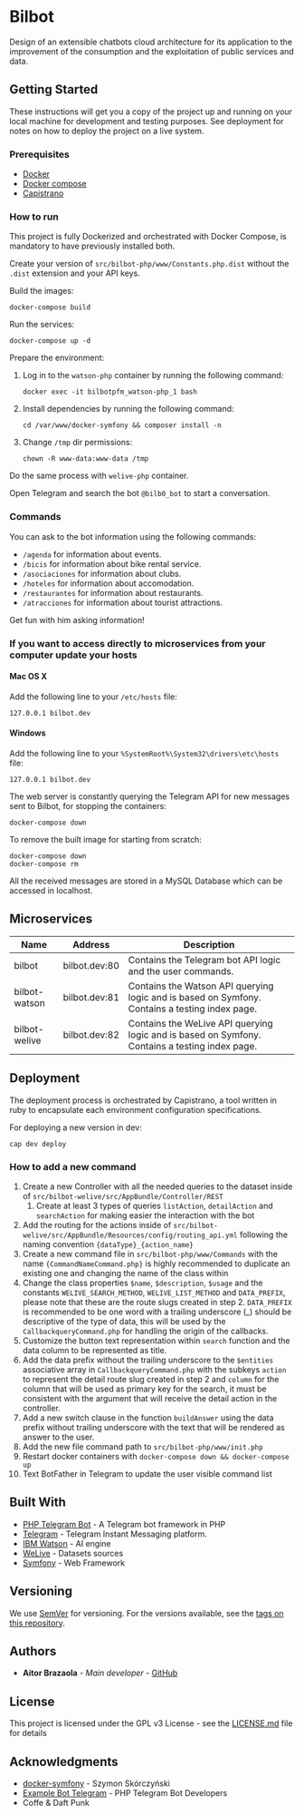 # Bilbot

Design of an extensible chatbots cloud architecture for its application to the improvement of the consumption and the exploitation of public services and data.

## Getting Started

These instructions will get you a copy of the project up and running on your local machine for development and testing purposes. See deployment for notes on how to deploy the project on a live system.

### Prerequisites

* [Docker](https://www.docker.com/)
* [Docker compose](https://docs.docker.com/compose/)
* [Capistrano](http://capistranorb.com/)

### How to run

This project is fully Dockerized and orchestrated with Docker Compose, is mandatory to have previously installed both.

Create your version of `src/bilbot-php/www/Constants.php.dist` without the `.dist` extension and your API keys.

Build the images:

```
docker-compose build
```

Run the services:
```
docker-compose up -d
```

Prepare the environment:

1. Log in to the `watson-php` container by running the following command:
    ```
    docker exec -it bilbotpfm_watson-php_1 bash
    ```

2. Install dependencies by running the following command:
    ```
    cd /var/www/docker-symfony && composer install -n
    ```

3. Change `/tmp` dir permissions:
    ```
    chown -R www-data:www-data /tmp
    ```
    
Do the same process with `welive-php` container.

Open Telegram and search the bot `@bilb0_bot` to start a conversation.

### Commands

You can ask to the bot information using the following commands:

* `/agenda` for information about events.
* `/bicis` for information about bike rental service.
* `/asociaciones` for information about clubs.
* `/hoteles` for information about accomodation.
* `/restaurantes` for information about restaurants.
* `/atracciones` for information about tourist attractions.

Get fun with him asking information!

### If you want to access directly to microservices from your computer update your hosts

#### Mac OS X

Add the following line to your `/etc/hosts` file:
```
127.0.0.1 bilbot.dev
```

#### Windows

Add the following line to your `%SystemRoot%\System32\drivers\etc\hosts` file:
```
127.0.0.1 bilbot.dev
```

The web server is constantly querying the Telegram API for new messages sent to Bilbot, for stopping the containers:
```
docker-compose down
```

To remove the built image for starting from scratch:
```
docker-compose down
docker-compose rm
```

All the received messages are stored in a MySQL Database which can be accessed in localhost.

## Microservices

| Name | Address | Description|
| --- | --- | --- |
| bilbot |bilbot.dev:80 | Contains the Telegram bot API logic and the user commands. |
| bilbot-watson |bilbot.dev:81 | Contains the Watson API querying logic and is based on Symfony. Contains a testing index page. |
| bilbot-welive |bilbot.dev:82 | Contains the WeLive API querying logic and is based on Symfony. Contains a testing index page. |

## Deployment

The deployment process is orchestrated by Capistrano, a tool written in ruby to encapsulate each environment 
configuration specifications.

For deploying a new version in dev:

```
cap dev deploy
```

### How to add a new command

1. Create a new Controller with all the needed queries to the dataset inside of `src/bilbot-welive/src/AppBundle/Controller/REST`
    1. Create at least 3 types of queries `listAction`, `detailAction` and `searchAction` for making easier the interaction with the bot
1. Add the routing for the actions inside of `src/bilbot-welive/src/AppBundle/Resources/config/routing_api.yml` following the naming convention `{dataType}_{action_name}`
1. Create a new command file in `src/bilbot-php/www/Commands` with the name `{CommandNameCommand.php}` is highly recommended to duplicate an existing one and changing the name of the class within
1. Change the class properties `$name`, `$description`, `$usage` and the constants `WELIVE_SEARCH_METHOD`, `WELIVE_LIST_METHOD` and `DATA_PREFIX`, please note that these are the route slugs created in step 2. `DATA_PREFIX` is recommended to be one word with a trailing underscore (_) should be descriptive of the type of data, this will be used by the `CallbackqueryCommand.php` for handling the origin of the callbacks.
1. Customize the button text representation within `search` function and the data column to be represented as title.
1. Add the data prefix without the trailing underscore to the `$entities` associative array in `CallbackqueryCommand.php` with the subkeys `action` to represent the detail route slug created in step 2 and `column` for the column that will be used as primary key for the search, it must be consistent with the argument that will receive the detail action in the controller.
1. Add a new switch clause in the function `buildAnswer` using the data prefix without trailing underscore with the text that will be rendered as answer to the user.
1. Add the new file command path to  `src/bilbot-php/www/init.php`
1. Restart docker containers with `docker-compose down && docker-compose up`
1. Text BotFather in Telegram to update the user visible command list

## Built With

* [PHP Telegram Bot](https://github.com/php-telegram-bot) - A Telegram bot framework in PHP
* [Telegram](https://telegram.org/) - Telegram Instant Messaging platform.
* [IBM Watson](https://www.ibm.com/watson/) - AI engine
* [WeLive](http://welive.eu/) - Datasets sources
* [Symfony](https://symfony.com/) - Web Framework

## Versioning

We use [SemVer](http://semver.org/) for versioning. For the versions available, see the [tags on this repository](https://github.com/Bilbot/tags). 

## Authors

* **Aitor Brazaola** - *Main developer* - [GitHub](https://github.com/kronosnhz)

## License

This project is licensed under the GPL v3 License - see the [LICENSE.md](LICENSE) file for details

## Acknowledgments

* [docker-symfony](https://github.com/sskorc/docker-symfony) - Szymon Skórczyński
* [Example Bot Telegram](https://github.com/php-telegram-bot/example-bot) - PHP Telegram Bot Developers
* Coffe & Daft Punk
